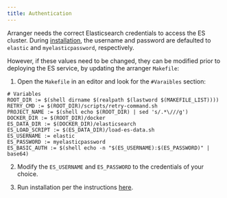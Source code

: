```yaml
---
title: Authentication
---
```


Arranger needs the correct Elasticsearch credentials to access the ES cluster.  During [installation](/documentation/arranger/installation/installation), the username and password are defaulted to `elastic` and `myelasticpassword`, respectively.

However, if these values need to be changed, they can be modified prior to deploying the ES service, by updating the arranger `Makefile`:

1. Open the `Makefile` in an editor and look for the `#Varaibles` section:

```shell
# Variables
ROOT_DIR := $(shell dirname $(realpath $(lastword $(MAKEFILE_LIST))))
RETRY_CMD := $(ROOT_DIR)/scripts/retry-command.sh
PROJECT_NAME := $(shell echo $(ROOT_DIR) | sed 's/.*\///g')
DOCKER_DIR := $(ROOT_DIR)/docker
ES_DATA_DIR := $(DOCKER_DIR)/elasticsearch
ES_LOAD_SCRIPT := $(ES_DATA_DIR)/load-es-data.sh
ES_USERNAME := elastic
ES_PASSWORD := myelasticpassword
ES_BASIC_AUTH := $(shell echo -n "$(ES_USERNAME):$(ES_PASSWORD)" | base64)
```

2. Modify the `ES_USERNAME` and `ES_PASSWORD` to the credentials of your choice.

3. Run installation per the instructions [here](/documentation/arranger/installation/installation).